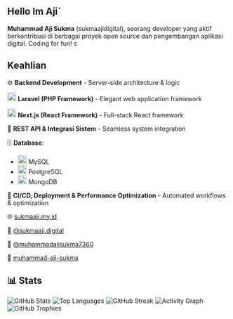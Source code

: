 ## Hello Im Aji`

**Muhammad Aji Sukma** (sukmaajidigital), seorang developer yang aktif berkontribusi di berbagai proyek open source dan pengembangan aplikasi digital. Coding for fun!
s

## Keahlian

⚙️ **Backend Development** - Server-side architecture & logic

<img src="https://laravel.com/img/logomark.min.svg" alt="Laravel" width="20"/> **Laravel (PHP Framework)** - Elegant web application framework

<img src="https://nextjs.org/favicon.ico?favicon.d29c4393.ico" alt="Next.js" width="20"/> **Next.js (React Framework)** - Full-stack React framework

🔌 **REST API & Integrasi Sistem** - Seamless system integration

🗄️ **Database**:

- <img src="https://www.mysql.com/common/logos/logo-mysql-170x115.png" alt="MySQL" width="20"/> MySQL
- <img src="https://wiki.postgresql.org/images/a/a4/PostgreSQL_logo.3colors.svg" alt="PostgreSQL" width="20"/> PostgreSQL
- <img src="https://webassets.mongodb.com/_com_assets/cms/mongodb_logo1-76twgcu2dm.png" alt="MongoDB" width="20"/> MongoDB

🚀 **CI/CD, Deployment & Performance Optimization** - Automated workflows & optimization

🌐 [sukmaaji.my.id](https://sukmaaji.my.id/)

📸 [@sukmaaji.digital](https://www.instagram.com/sukmaaji.digital/)

🎥 [@muhammadajisukma7360](https://www.youtube.com/@muhammadajisukma7360)

💼 [muhammad-aji-sukma](https://www.linkedin.com/in/muhammad-aji-sukma-08b470286/)

## 📊 Stats

![GitHub Stats](https://github-readme-stats.vercel.app/api?username=sukmaajidigital&show_icons=true&theme=radical&hide_border=true)
![Top Languages](https://github-readme-stats.vercel.app/api/top-langs/?username=sukmaajidigital&layout=compact&theme=radical&hide_border=true)
![GitHub Streak](https://github-readme-streak-stats.herokuapp.com/?user=sukmaajidigital&theme=radical&hide_border=true)
![Activity Graph](https://github-readme-activity-graph.vercel.app/graph?username=sukmaajidigital&theme=redical)
![GitHub Trophies](https://github-profile-trophy.vercel.app/?username=sukmaajidigital&theme=radical&no-frame=true&column=7)

